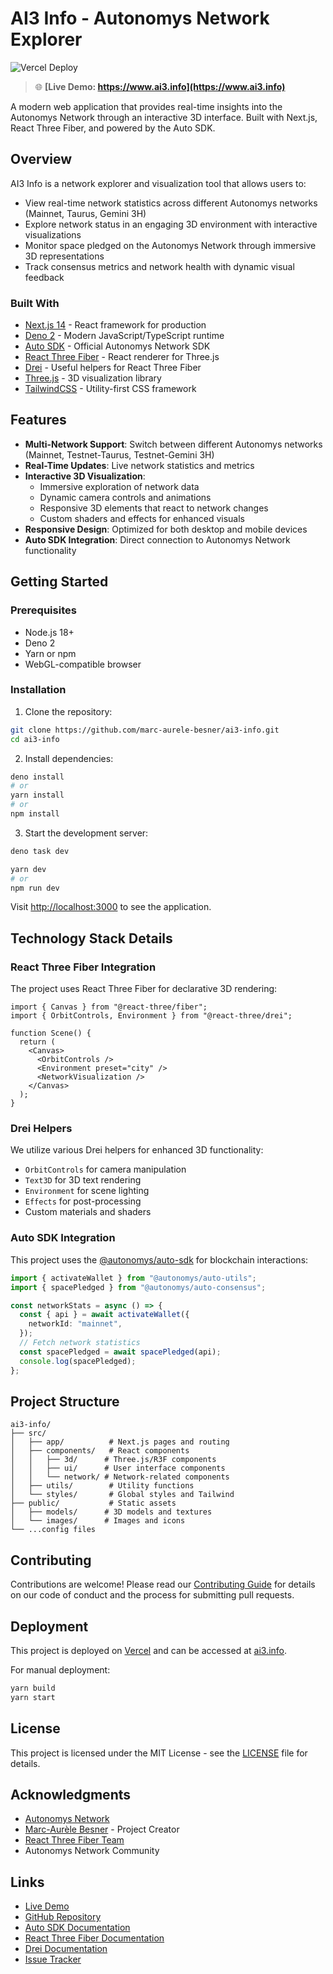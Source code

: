 # AI3 Info - Autonomys Network Explorer

![Vercel Deploy](https://deploy-badge.vercel.app/vercel/ai3-info)

> 🌐 **[Live Demo: https://www.ai3.info](https://www.ai3.info)**

A modern web application that provides real-time insights into the Autonomys Network through an interactive 3D interface. Built with Next.js, React Three Fiber, and powered by the Auto SDK.

## Overview

AI3 Info is a network explorer and visualization tool that allows users to:

- View real-time network statistics across different Autonomys networks (Mainnet, Taurus, Gemini 3H)
- Explore network status in an engaging 3D environment with interactive visualizations
- Monitor space pledged on the Autonomys Network through immersive 3D representations
- Track consensus metrics and network health with dynamic visual feedback

### Built With

- [Next.js 14](https://nextjs.org) - React framework for production
- [Deno 2](https://deno.com/) - Modern JavaScript/TypeScript runtime
- [Auto SDK](https://github.com/autonomys/auto-sdk) - Official Autonomys Network SDK
- [React Three Fiber](https://github.com/pmndrs/react-three-fiber) - React renderer for Three.js
- [Drei](https://github.com/pmndrs/drei) - Useful helpers for React Three Fiber
- [Three.js](https://threejs.org) - 3D visualization library
- [TailwindCSS](https://tailwindcss.com) - Utility-first CSS framework

## Features

- **Multi-Network Support**: Switch between different Autonomys networks (Mainnet, Testnet-Taurus, Testnet-Gemini 3H)
- **Real-Time Updates**: Live network statistics and metrics
- **Interactive 3D Visualization**:
  - Immersive exploration of network data
  - Dynamic camera controls and animations
  - Responsive 3D elements that react to network changes
  - Custom shaders and effects for enhanced visuals
- **Responsive Design**: Optimized for both desktop and mobile devices
- **Auto SDK Integration**: Direct connection to Autonomys Network functionality

## Getting Started

### Prerequisites

- Node.js 18+
- Deno 2
- Yarn or npm
- WebGL-compatible browser

### Installation

1. Clone the repository:

```bash
git clone https://github.com/marc-aurele-besner/ai3-info.git
cd ai3-info
```

2. Install dependencies:

```bash
deno install
# or
yarn install
# or
npm install
```

3. Start the development server:

```bash
deno task dev

yarn dev
# or
npm run dev
```

Visit [http://localhost:3000](http://localhost:3000) to see the application.

## Technology Stack Details

### React Three Fiber Integration

The project uses React Three Fiber for declarative 3D rendering:

```tsx
import { Canvas } from "@react-three/fiber";
import { OrbitControls, Environment } from "@react-three/drei";

function Scene() {
  return (
    <Canvas>
      <OrbitControls />
      <Environment preset="city" />
      <NetworkVisualization />
    </Canvas>
  );
}
```

### Drei Helpers

We utilize various Drei helpers for enhanced 3D functionality:

- `OrbitControls` for camera manipulation
- `Text3D` for 3D text rendering
- `Environment` for scene lighting
- `Effects` for post-processing
- Custom materials and shaders

### Auto SDK Integration

This project uses the [@autonomys/auto-sdk](https://github.com/autonomys/auto-sdk) for blockchain interactions:

```typescript
import { activateWallet } from "@autonomys/auto-utils";
import { spacePledged } from "@autonomys/auto-consensus";

const networkStats = async () => {
  const { api } = await activateWallet({
    networkId: "mainnet",
  });
  // Fetch network statistics
  const spacePledged = await spacePledged(api);
  console.log(spacePledged);
};
```

## Project Structure

```
ai3-info/
├── src/
│   ├── app/          # Next.js pages and routing
│   ├── components/   # React components
│   │   ├── 3d/      # Three.js/R3F components
│   │   ├── ui/      # User interface components
│   │   └── network/ # Network-related components
│   ├── utils/        # Utility functions
│   └── styles/       # Global styles and Tailwind
├── public/           # Static assets
│   ├── models/      # 3D models and textures
│   └── images/      # Images and icons
└── ...config files
```

## Contributing

Contributions are welcome! Please read our [Contributing Guide](CONTRIBUTING.md) for details on our code of conduct and the process for submitting pull requests.

## Deployment

This project is deployed on [Vercel](https://vercel.com) and can be accessed at [ai3.info](https://www.ai3.info/).

For manual deployment:

```bash
yarn build
yarn start
```

## License

This project is licensed under the MIT License - see the [LICENSE](LICENSE) file for details.

## Acknowledgments

- [Autonomys Network](https://autonomys.xyz)
- [Marc-Aurèle Besner](https://github.com/marc-aurele-besner) - Project Creator
- [React Three Fiber Team](https://github.com/pmndrs)
- Autonomys Network Community

## Links

- [Live Demo](https://www.ai3.info)
- [GitHub Repository](https://github.com/marc-aurele-besner/ai3-info)
- [Auto SDK Documentation](https://github.com/autonomys/auto-sdk)
- [React Three Fiber Documentation](https://docs.pmnd.rs/react-three-fiber)
- [Drei Documentation](https://github.com/pmndrs/drei)
- [Issue Tracker](https://github.com/marc-aurele-besner/ai3-info/issues)
